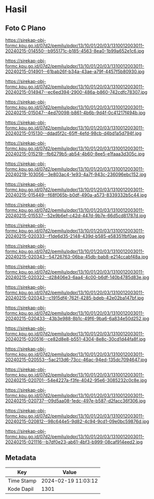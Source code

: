 # Hasil

## Foto C Plano

https://sirekap-obj-formc.kpu.go.id/07d2/pemilu/pdpr/13/10/01/20/03/1310012003011-20240215-014550--b955171c-b185-4563-8ea0-1b99a652e1c6.jpg

https://sirekap-obj-formc.kpu.go.id/07d2/pemilu/pdpr/13/10/01/20/03/1310012003011-20240215-014901--61bab26f-b34a-43ae-a79f-4457f5b80930.jpg

https://sirekap-obj-formc.kpu.go.id/07d2/pemilu/pdpr/13/10/01/20/03/1310012003011-20240215-014947--ec6ed394-2900-486a-b860-742cdfc78307.jpg

https://sirekap-obj-formc.kpu.go.id/07d2/pemilu/pdpr/13/10/01/20/03/1310012003011-20240215-015047--4ed70098-b861-4b6b-9d4f-0c41217f494b.jpg

https://sirekap-obj-formc.kpu.go.id/07d2/pemilu/pdpr/13/10/01/20/03/1310012003011-20240215-015130--ddad5f2c-65ff-4efd-98cb-d4bd1a5d794f.jpg

https://sirekap-obj-formc.kpu.go.id/07d2/pemilu/pdpr/13/10/01/20/03/1310012003011-20240215-015219--fb6279b5-ab54-4b60-8ee5-e1faaa3d305c.jpg

https://sirekap-obj-formc.kpu.go.id/07d2/pemilu/pdpr/13/10/01/20/03/1310012003011-20240219-103056--3e803ac4-1e93-4a7f-943c-236096ebc152.jpg

https://sirekap-obj-formc.kpu.go.id/07d2/pemilu/pdpr/13/10/01/20/03/1310012003011-20240215-015449--f68f065b-b0df-490a-a573-8339332b5c44.jpg

https://sirekap-obj-formc.kpu.go.id/07d2/pemilu/pdpr/13/10/01/20/03/1310012003011-20240215-015537--52e9b6ef-c42d-447d-9b7e-66d5cd81787d.jpg

https://sirekap-obj-formc.kpu.go.id/07d2/pemilu/pdpr/13/10/01/20/03/1310012003011-20240215-020333--f1de6d35-2148-439d-b585-e58351fbf0ae.jpg

https://sirekap-obj-formc.kpu.go.id/07d2/pemilu/pdpr/13/10/01/20/03/1310012003011-20240215-020343--54726763-06ba-45db-bab8-e214ccabf48a.jpg

https://sirekap-obj-formc.kpu.go.id/07d2/pemilu/pdpr/13/10/01/20/03/1310012003011-20240215-020322--d28406e3-6aa4-4c00-b6df-140b4785d83e.jpg

https://sirekap-obj-formc.kpu.go.id/07d2/pemilu/pdpr/13/10/01/20/03/1310012003011-20240215-020343--c1915df4-762f-4285-bdeb-42e02ba147bf.jpg

https://sirekap-obj-formc.kpu.go.id/07d2/pemilu/pdpr/13/10/01/20/03/1310012003011-20240215-020433--43b3e988-8b1c-49f6-9ba6-6a834e50d252.jpg

https://sirekap-obj-formc.kpu.go.id/07d2/pemilu/pdpr/13/10/01/20/03/1310012003011-20240215-020516--ce82d8e8-b551-4304-8e8c-30cd1d44fa8f.jpg

https://sirekap-obj-formc.kpu.go.id/07d2/pemilu/pdpr/13/10/01/20/03/1310012003011-20240215-020553--5ac213d6-73cc-46ac-94ed-135dc7094647.jpg

https://sirekap-obj-formc.kpu.go.id/07d2/pemilu/pdpr/13/10/01/20/03/1310012003011-20240215-020701--54e4227a-f3fe-4042-95e6-3085232c0c8e.jpg

https://sirekap-obj-formc.kpu.go.id/07d2/pemilu/pdpr/13/10/01/20/03/1310012003011-20240215-020737--09d5aa08-1edc-497e-b587-d2facc36f306.jpg

https://sirekap-obj-formc.kpu.go.id/07d2/pemilu/pdpr/13/10/01/20/03/1310012003011-20240215-020812--98c644e5-9d82-4c94-9cd1-09e0bc59876d.jpg

https://sirekap-obj-formc.kpu.go.id/07d2/pemilu/pdpr/13/10/01/20/03/1310012003011-20240215-021116--b7df0e23-ab61-4bf3-b999-08caf914eed2.jpg


## Metadata

| Key        | Value               |
| ---------- | ------------------- |
| Time Stamp | 2024-02-19 11:03:12 |
| Kode Dapil | 1301                |



